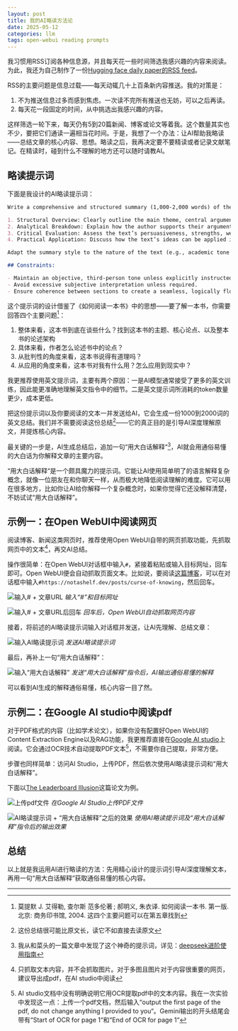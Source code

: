 ```yaml
---
layout: post
title: 我的AI略读方法论
date: 2025-05-12
categories: llm
tags: open-webui reading prompts
---
```


我习惯用RSS订阅各种信息源，并且每天花一些时间筛选我感兴趣的内容来阅读。为此，我还为自己制作了一份[Hugging face daily paper的RSS feed](https://github.com/huangboming/huggingface-daily-paper-feed)。

RSS的主要问题是信息过载——每天动辄几十上百条新内容推送。我的对策是：
1. 不为推送信息过多而感到焦虑。一次读不完所有推送也无妨，可以之后再读。
2. 每天花一段固定的时间，从中挑选出我感兴趣的内容。

这样筛选一轮下来，每天仍有5到20篇新闻、博客或论文等着我。这个数量其实也不少，要把它们通读一遍相当花时间。于是，我想了一个办法：让AI帮助我略读——总结文章的核心内容、思想。略读之后，我再决定要不要精读或者记录文献笔记。在精读时，碰到什么不理解的地方还可以随时请教AI。

## 略读提示词

下面是我设计的AI略读提示词：

```markdown
Write a comprehensive and structured summary (1,000-2,000 words) of the provided text, ensuring clarity, depth, and coherence. The summary should be structured around the following four analytical dimensions:

1. Structural Overview: Clearly outline the main theme, central argument, and overall structure of the text.
2. Analytical Breakdown: Explain how the author supports their arguments, including key concepts, evidence, reasoning, and examples.
3. Critical Evaluation: Assess the text’s persuasiveness, strengths, weaknesses, biases, and alternative perspectives. Maintain an objective tone unless otherwise specified.
4. Practical Application: Discuss how the text’s ideas can be applied in real life, considering relevance, impact, and actionable insights.

Adapt the summary style to the nature of the text (e.g., academic tone for research papers, engaging style for blogs). For academic works, cite key arguments with paraphrased points or direct quotes where appropriate. If summarizing a narrative or literary work, maintain fidelity to its themes and tone.

## Constraints:

- Maintain an objective, third-person tone unless explicitly instructed otherwise.
- Avoid excessive subjective interpretation unless required.
- Ensure coherence between sections to create a seamless, logically flowing summary.
```

这个提示词的设计借鉴了《如何阅读一本书》中的思想——要了解一本书，你需要回答四个主要问题[^1]：
1. 整体来看，这本书到底在谈些什么？找到这本书的主题、核心论点、以及整本书的论述架构
2. 具体来看，作者怎么论述书中的论点？
3. 从批判性的角度来看，这本书说得有道理吗？
4. 从应用的角度来看，这本书对我有什么用？怎么应用到现实中？

我更推荐使用英文提示词，主要有两个原因：一是AI模型通常接受了更多的英文训练，因此能更准确地理解英文指令中的细节。二是英文提示词所消耗的token数量更少，成本更低。

把这份提示词以及你要阅读的文本一并发送给AI，它会生成一份1000到2000词的英文总结。我们并不需要阅读这份总结[^2]——它的真正目的是引导AI深度理解原文，并提炼核心内容。

最关键的一步是，AI生成总结后，追加一句“用大白话解释“[^3]，AI就会用通俗易懂的大白话为你解释文章的主要内容。

“用大白话解释“是一个颇具魔力的提示词。它能让AI使用简单明了的语言解释复杂概念，就像一位朋友在和你聊天一样，从而极大地降低阅读理解的难度。它可以用在很多地方，比如你让AI给你解释一个复杂概念时，如果你觉得它还没解释清楚，不妨试试“用大白话解释”。

## 示例一：在Open WebUI中阅读网页

阅读博客、新闻这类网页时，推荐使用Open WebUI自带的网页抓取功能，先抓取网页中的文本[^4]，再交AI总结。

操作很简单：在Open WebUI对话框中输入`#`，紧接着粘贴或输入目标网址，回车即可。Open WebUI便会自动抓取页面文本。比如说，要阅读[这篇博客](https://notashelf.dev/posts/curse-of-knowing)，可以在对话框中输入`#https://notashelf.dev/posts/curse-of-knowing`，然后回车。

![输入# + 文章URL](assets/images/using-ai-for-pre-reading/1.png)
*输入“#”和目标网址*

![输入# + 文章URL后回车](assets/images/using-ai-for-pre-reading/2.png)
*回车后，Open WebUI自动抓取网页内容*

接着，将前述的AI略读提示词输入对话框并发送，让AI先理解、总结文章：

![输入AI略读提示词](assets/images/using-ai-for-pre-reading/3.png)
*发送AI略读提示词*


最后，再补上一句“用大白话解释”：

![输入“用大白话解释”](assets/images/using-ai-for-pre-reading/4.png)
*发送“用大白话解释”指令后，AI输出通俗易懂的解释*

可以看到AI生成的解释通俗易懂，核心内容一目了然。

## 示例二：在Google AI studio中阅读pdf

对于PDF格式的内容（比如学术论文），如果你没有配置好Open WebUI的Content Extraction Engine以及RAG功能，我更推荐直接在[Google AI studio](https://aistudio.google.com)上阅读。它会通过OCR技术自动提取PDF文本[^5]，不需要你自己提取，非常方便。

步骤也同样简单：访问AI Studio，上传PDF，然后依次使用AI略读提示词和“用大白话解释”。

下面以[The Leaderboard Illusion](https://arxiv.org/abs/2504.20879)这篇论文为例。

![上传pdf文件](assets/images/using-ai-for-pre-reading/5.png)
*在Google AI Studio上传PDF文件*

![AI略读提示词 + “用大白话解释”之后的效果](assets/images/using-ai-for-pre-reading/6.png)
*使用AI略读提示词及“用大白话解释”指令后的输出效果*

## 总结

以上就是我运用AI进行略读的方法：先用精心设计的提示词引导AI深度理解文本，再用一句“用大白话解释”获取通俗易懂的核心内容。

---

[^1]: 莫提默 J. 艾得勒, 查尔斯 范多伦著 ; 郝明义, 朱衣译. 如何阅读一本书. 第一版. 北京: 商务印书馆, 2004. 这四个主要问题可以在第五章找到

[^2]: 这份总结很可能比原文长，读它不如直接去读原文

[^3]: 我从和菜头的一篇文章中发现了这个神奇的提示词，详见：[deepseek进阶使用指南](https://www.hecaitou.com/2025/01/Deepseek-Advanced-Usage-Guide.html)

[^4]: 只抓取文本内容，并不会抓取图片。对于多图且图片对于内容很重要的网页，建议导出成pdf，在AI studio中阅读

[^5]: AI studio文档中没有明确说明它用OCR提取pdf中的文本内容。我在一次实验中发现这一点：上传一个pdf文档，然后输入“output the first page of the pdf, do not change anything I provided to you“。Gemini输出的开头结尾会带有“Start of OCR for page 1“和“End of OCR for page 1“

